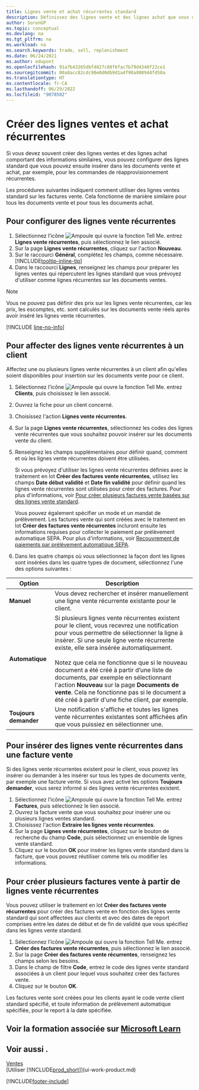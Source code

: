```yaml
---
title: Lignes vente et achat récurrentes standard
description: Définissez des lignes vente et des lignes achat que vous utilisez fréquemment et les insérer dans des documents achat et vente pour remplir rapidement les lignes avec des informations standard.
author: SorenGP
ms.topic: conceptual
ms.devlang: na
ms.tgt_pltfrm: na
ms.workload: na
ms.search.keywords: trade, sell, replenishment
ms.date: 06/24/2021
ms.author: edupont
ms.openlocfilehash: 91a7b43265dbf4027c88f6fac7b79d4340f22ce1
ms.sourcegitcommit: 00a8acc82cdc90e0d0db9d1a4f98a908944fd50a
ms.translationtype: HT
ms.contentlocale: fr-CA
ms.lasthandoff: 06/29/2022
ms.locfileid: "9078502"
---
```

# <a name="create-recurring-sales-and-purchase-lines"></a>Créer des lignes ventes et achat récurrentes

Si vous devez souvent créer des lignes ventes et des lignes achat comportant des informations similaires, vous pouvez configurer des lignes standard que vous pouvez ensuite insérer dans les documents vente et achat, par exemple, pour les commandes de réapprovisionnement récurrentes.  

Les procédures suivantes indiquent comment utiliser des lignes ventes standard sur les factures vente. Cela fonctionne de manière similaire pour tous les documents vente et pour tous les documents achat.  

## <a name="to-set-up-recurring-sales-lines"></a>Pour configurer des lignes vente récurrentes

1. Sélectionnez l’icône ![Ampoule qui ouvre la fonction Tell Me.](media/ui-search/search_small.png "Dites-moi ce que vous voulez faire") entrez **Lignes vente récurrentes**, puis sélectionnez le lien associé.  
2. Sur la page **Lignes vente récurrentes**, cliquez sur l'action **Nouveau**.  
3. Sur le raccourci **Général**, complétez les champs, comme nécessaire. [!INCLUDE[tooltip-inline-tip](includes/tooltip-inline-tip_md.md)]  
4. Dans le raccourci **Lignes**, renseignez les champs pour préparer les lignes ventes qui répercutent les lignes standard que vous prévoyez d'utiliser comme lignes récurrentes sur les documents ventes.  

> [!NOTE]
> Vous ne pouvez pas définir des prix sur les lignes vente récurrentes, car les prix, les escomptes, etc. sont calculés sur les documents vente réels après avoir inséré les lignes vente récurrentes.

[!INCLUDE [line-no-info](includes/line-no-info.md)]

## <a name="to-assign-recurring-sales-lines-to-a-customer"></a>Pour affecter des lignes vente récurrentes à un client

Affectez une ou plusieurs lignes vente récurrentes à un client afin qu'elles soient disponibles pour insertion sur les documents vente pour ce client.

1. Sélectionnez l’icône ![Ampoule qui ouvre la fonction Tell Me.](media/ui-search/search_small.png "Dites-moi ce que vous voulez faire") entrez **Clients**, puis choisissez le lien associé.
2. Ouvrez la fiche pour un client concerné.
3. Choisissez l'action **Lignes vente récurrentes**.
4. Sur la page **Lignes vente récurrentes**, sélectionnez les codes des lignes vente récurrentes que vous souhaitez pouvoir insérer sur les documents vente du client.
5. Renseignez les champs supplémentaires pour définir quand, comment et où les lignes vente récurrentes doivent être utilisées.  

    Si vous prévoyez d'utiliser les lignes vente récurrentes définies avec le traitement en lot **Créer des factures vente récurrentes**, utilisez les champs **Date début validité** et **Date fin validité** pour définir quand les lignes vente récurrentes sont utilisées pour créer des factures. Pour plus d'informations, voir [Pour créer plusieurs factures vente basées sur des lignes vente standard](sales-how-work-standard-lines.md#to-create-multiple-sales-invoices-based-on-recurring-sales-lines).

    Vous pouvez également spécifier un mode et un mandat de prélèvement. Les factures vente qui sont créées avec le traitement en lot **Créer des factures vente récurrentes** incluront ensuite les informations requises pour collecter le paiement par prélèvement automatique SEPA. Pour plus d'informations, voir [Recouvrement de paiements par prélèvement automatique SEPA](finance-collect-payments-with-sepa-direct-debit.md).

6. Dans les quatre champs où vous sélectionnez la façon dont les lignes sont insérées dans les quatre types de document, sélectionnez l'une des options suivantes :

|Option|Description|
|------|-----------|
|**Manuel**|Vous devez rechercher et insérer manuellement une ligne vente récurrente existante pour le client.|
|**Automatique**|Si plusieurs lignes vente récurrentes existent pour le client, vous recevrez une notification pour vous permettre de sélectionner la ligne à insérer. Si une seule ligne vente récurrente existe, elle sera insérée automatiquement.<br /><br />Notez que cela ne fonctionne que si le nouveau document a été créé à partir d’une liste de documents, par exemple en sélectionnant l'action **Nouveau** sur la page **Documents de vente**. Cela ne fonctionne pas si le document a été créé à partir d'une fiche client, par exemple.|
|**Toujours demander**|Une notification s'affiche et toutes les lignes vente récurrentes existantes sont affichées afin que vous puissiez en sélectionner une.

## <a name="to-insert-recurring-sales-lines-on-a-sales-invoice"></a>Pour insérer des lignes vente récurrentes dans une facture vente

Si des lignes vente récurrentes existent pour le client, vous pouvez les insérer ou demander à les insérer sur tous les types de documents vente, par exemple une facture vente. Si vous avez activé les options **Toujours demander**, vous serez informé si des lignes vente récurrentes existent.

1. Sélectionnez l’icône ![Ampoule qui ouvre la fonction Tell Me.](media/ui-search/search_small.png "Dites-moi ce que vous voulez faire") entrez **Factures**, puis sélectionnez le lien associé.
2. Ouvrez la facture vente que vous souhaitez pour insérer une ou plusieurs lignes ventes standard.
3. Choisissez l'action **Extraire les lignes vente récurrentes**.
4. Sur la page **Lignes vente récurrentes**, cliquez sur le bouton de recherche du champ **Code**, puis sélectionnez un ensemble de lignes vente standard.
5. Cliquez sur le bouton **OK** pour insérer les lignes vente standard dans la facture, que vous pouvez réutiliser comme tels ou modifier les informations.

## <a name="to-create-multiple-sales-invoices-based-on-recurring-sales-lines"></a>Pour créer plusieurs factures vente à partir de lignes vente récurrentes

Vous pouvez utiliser le traitement en lot **Créer des factures vente récurrentes** pour créer des factures vente en fonction des lignes vente standard qui sont affectées aux clients et avec des dates de report comprises entre les dates de début et de fin de validité que vous spécifiez dans les lignes vente standard.

1. Sélectionnez l’icône ![Ampoule qui ouvre la fonction Tell Me.](media/ui-search/search_small.png "Dites-moi ce que vous voulez faire") entrez **Créer des factures vente récurrentes**, puis sélectionnez le lien associé.
2. Sur la page **Créer des factures vente récurrentes**, renseignez les champs selon les besoins.
3. Dans le champ de filtre **Code**, entrez le code des lignes vente standard associées à un client pour lequel vous souhaitez créer des factures vente.
4. Cliquez sur le bouton **OK**.

Les factures vente sont créées pour les clients ayant le code vente client standard spécifié, et toute information de prélèvement automatique spécifiée, pour le report à la date spécifiée.

## <a name="see-related-training-at-microsoft-learn"></a>Voir la formation associée sur [Microsoft Learn](/learn/modules/create-sales-documents-dynamics-365-business-central/)

## <a name="see-also"></a>Voir aussi .

[Ventes](sales-manage-sales.md)  
[Utiliser [!INCLUDE[prod_short](includes/prod_short.md)]](ui-work-product.md)  


[!INCLUDE[footer-include](includes/footer-banner.md)]